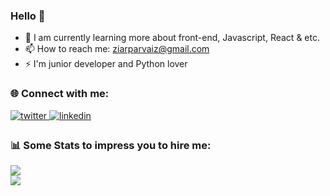 ### Hello 👋

- 🌱 I am currently learning more about front-end, Javascript, React & etc.
- 📫 How to reach me: ziarparvaiz@gmail.com
- ⚡ I'm junior developer and Python lover

### 🌐 Connect with me:
<div> 
<a href="https://twitter.com/ziarparvaiz" target="_blank">
<img src=https://img.shields.io/badge/twitter-%2300acee.svg?&style=for-the-badge&logo=twitter&logoColor=white alt=twitter style="margin-bottom: 5px;" />
</a>
<a href="https://linkedin.com/in/ziarparvaiz" target="_blank">
<img src=https://img.shields.io/badge/linkedin-%231E77B5.svg?&style=for-the-badge&logo=linkedin&logoColor=white alt=linkedin style="margin-bottom: 5px;" />
</a>
</div>

### 📊 Some Stats to impress you to hire me:
![](https://github-readme-stats.vercel.app/api?username=ziarparvaiz&theme=react&hide_border=false&include_all_commits=true&count_private=true)<br/>
![](https://github-readme-streak-stats.herokuapp.com/?user=ziarparvaiz&theme=react&hide_border=false)<br/>



  
